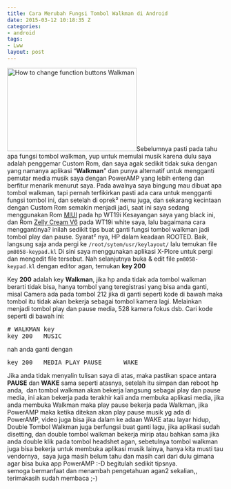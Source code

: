 ```yaml
---
title: Cara Merubah Fungsi Tombol Walkman di Android
date: 2015-03-12 10:18:35 Z
categories:
- android
tags:
- Lww
layout: post
---
```


<p><a href="https://eggoez.bitbucket.io/wp-content/uploads/2014/05/key-200-walkman-eggoez.png" class="fancybox image"><img class="alignleft wp-image-1536 size-medium" src="https://eggoez.bitbucket.io/wp-content/uploads/2014/05/key-200-walkman-eggoez-300x193.png" alt="How to change function buttons Walkman" width="300" height="193"></a>Sebelumnya pasti pada tahu apa fungsi tombol walkman, yup untuk memulai musik karena dulu saya adalah penggemar Custom Rom, dan saya agak sedikit tidak suka dengan yang namanya aplikasi “<strong>Walkman</strong>” dan punya alternatif untuk mengganti pemutar media musik saya dengan PowerAMP yang lebih enteng dan berfitur menarik menurut saya. Pada awalnya saya bingung mau dibuat apa tombol walkman, tapi pernah terfikirkan pasti ada cara untuk mengganti fungsi tombol ini, dan setelah di oprek² nemu juga, dan sekarang kecintaan dengan <span id="more-1173"></span>Custom Rom semakin menjadi jadi, saat ini saya sedang menggunakan Rom <a href="https://forum.xda-developers.com/showthread.php?t=2466413" target="_blank">MIUI</a> pada hp WT19i Kesayangan saya yang black ini, dan Rom <a href="https://forum.xda-developers.com/showthread.php?t=2155803" target="_blank">Zelly Cream V6</a> pada WT19i white saya, lalu bagaimana cara menggantinya? inilah sedikit tips buat ganti fungsi tombol walkman jadi tombol play dan pause. Syarat² nya, HP dalam keadaan ROOTED. Baik, langsung saja anda pergi ke <code>/root/sytem/usr/keylayout/</code> lalu temukan file <code>pm8058-keypad.kl</code> Di sini saya menggunakan aplikasi X-Plore untuk pergi dan mengedit file tersebut. Nah selanjutnya buka &amp; edit file <code>pm8058-keypad.kl</code> dengan editor agan, temukan <strong>key 200</strong></p>
<p>Key <strong>200</strong> adalah key <strong>Walkman</strong>, jika hp anda tidak ada tombol walkman berarti tidak bisa, hanya tombol yang teregistrasi yang bisa anda ganti, misal Camera ada pada tombol 212 jika di ganti seperti kode di bawah maka tombol itu tidak akan bekerja sebagai tombol kamera lagi. Melainkan menjadi tombol play dan pause media, 528 kamera fokus dsb. Cari kode seperti di bawah ini:</p>
<pre># WALKMAN key
key 200&nbsp;&nbsp; MUSIC</pre>
<p>nah anda ganti dengan</p>
<pre>key 200&nbsp;&nbsp; MEDIA_PLAY_PAUSE&nbsp;&nbsp;&nbsp;&nbsp;&nbsp; WAKE</pre>
<p>Jika anda tidak menyalin tulisan saya di atas, maka pastikan space antara <strong>PAUSE</strong> dan <strong>WAKE</strong> sama seperti atasnya, setelah itu simpan dan reboot hp anda,&nbsp; dan tombol walkman akan bekerja langsung sebagai play dan pause media, ini akan bekerja pada terakhir kali anda membuka aplikasi media, jika anda membuka Walkman maka play pause bekerja pada Walkman, jika PowerAMP maka ketika ditekan akan play pause musik yg ada di PowerAMP, video juga bisa jika dalam ke adaan WAKE atau layar hidup, Double Tombol Walkman juga berfungsi buat ganti lagu, jika aplikasi sudah disetting, dan double tombol walkman bekerja mirip atau bahkan sama jika anda double klik pada tombol headshet agan, sebetulnya tombol walkman juga bisa bekerja untuk membuka aplikasi musik lainya, hanya kita musti tau vendornya,&nbsp; saya juga masih belum tahu dan masih cari dari dulu gimana agar bisa buka app&nbsp;PowerAMP :-D begitulah sedikit tipsnya.<br>
semoga bermanfaat dan menambah pengetahuan agan2 sekalian,, terimakasih sudah membaca ;-)</p>
